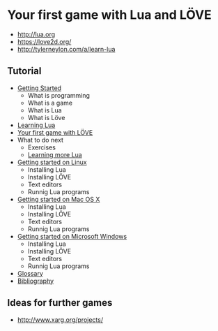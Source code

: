 # Your first game with Lua and LÖVE

- http://lua.org
- https://love2d.org/
- http://tylerneylon.com/a/learn-lua

## Tutorial

- [Getting Started](tutorial/getting-started.md)
  - What is programming
  - What is a game
  - What is Lua
  - What is Löve
- [Learning Lua](tutorial/learning-lua.md)
- [Your first game with LÖVE](tutorial/learning-love.md)
- What to do next
  - Exercises
  - [Learning more Lua](tutorial/learning-love.md)
- [Getting started on Linux](tutorial/getting-started-linux.md)
  - Installing Lua
  - Installing LÖVE
  - Text editors
  - Runnig Lua programs
- [Getting started on Mac OS X](tutorial/getting-started-osx.md)
  - Installing Lua
  - Installing LÖVE
  - Text editors
  - Runnig Lua programs
- [Getting started on Microsoft Windows](tutorial/getting-started-windows.md)
  - Installing Lua
  - Installing LÖVE
  - Text editors
  - Runnig Lua programs
- [Glossary](tutorial/glossary.md)
- [Bibliography](tutorial/bibliography.md)

## Ideas for further games

- <http://www.xarg.org/projects/>
